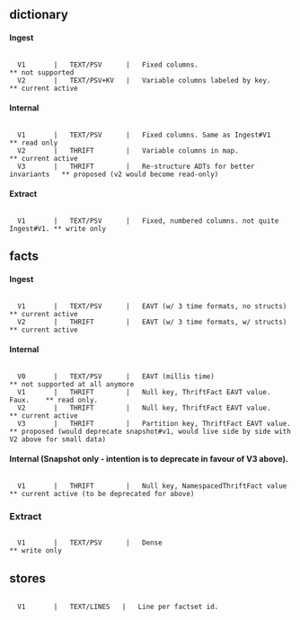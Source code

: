 

dictionary
----------


#### Ingest

```

  V1       |   TEXT/PSV      |   Fixed columns.                            ** not supported
  V2       |   TEXT/PSV+KV   |   Variable columns labeled by key.          ** current active

```

#### Internal

```

  V1       |   TEXT/PSV      |   Fixed columns. Same as Ingest#V1          ** read only
  V2       |   THRIFT        |   Variable columns in map.                  ** current active
  V3       |   THRIFT        |   Re-structure ADTs for better invariants   ** proposed (v2 would become read-only)

```

#### Extract

```

  V1       |   TEXT/PSV      |   Fixed, numbered columns. not quite Ingest#V1. ** write only

```

facts
-----

#### Ingest

```

  V1       |   TEXT/PSV      |   EAVT (w/ 3 time formats, no structs)      ** current active
  V2       |   THRIFT        |   EAVT (w/ 3 time formats, w/ structs)      ** current active

```

#### Internal

```

  V0       |   TEXT/PSV      |   EAVT (millis time)                        ** not supported at all anymore
  V1       |   THRIFT        |   Null key, ThriftFact EAVT value. Faux.    ** read only.
  V2       |   THRIFT        |   Null key, ThriftFact EAVT value.          ** current active
  V3       |   THRIFT        |   Partition key, ThriftFact EAVT value.     ** proposed (would deprecate snapshot#v1, would live side by side with V2 above for small data)

```

#### Internal (Snapshot only - intention is to deprecate in favour of V3 above). 

```

  V1       |   THRIFT        |   Null key, NamespacedThriftFact value      ** current active (to be deprecated for above)

```


### Extract

```

  V1       |   TEXT/PSV      |   Dense                                     ** write only

```

stores
------


```

  V1       |   TEXT/LINES   |   Line per factset id.

```
